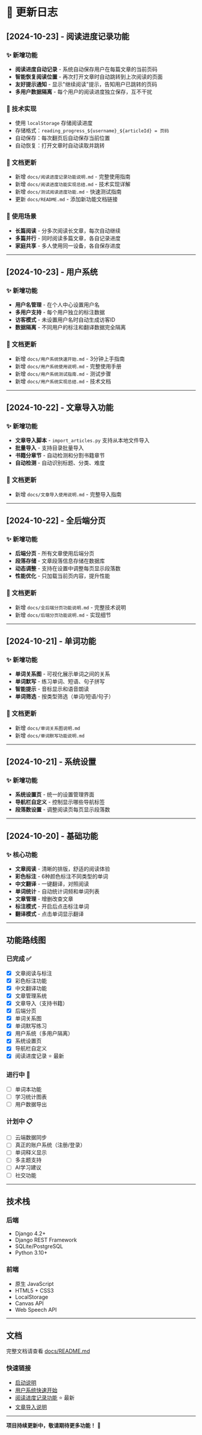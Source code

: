 # 📝 更新日志

## [2024-10-23] - 阅读进度记录功能

### ✨ 新增功能
- **阅读进度自动记录** - 系统自动保存用户在每篇文章的当前页码
- **智能恢复阅读位置** - 再次打开文章时自动跳转到上次阅读的页面
- **友好提示通知** - 显示"继续阅读"提示，告知用户已跳转的页码
- **多用户数据隔离** - 每个用户的阅读进度独立保存，互不干扰

### 🔧 技术实现
- 使用 `localStorage` 存储阅读进度
- 存储格式：`reading_progress_${username}_${articleId} = 页码`
- 自动保存：每次翻页后自动保存当前位置
- 自动恢复：打开文章时自动读取并跳转

### 📝 文档更新
- 新增 `docs/阅读进度记录功能说明.md` - 完整使用指南
- 新增 `docs/阅读进度功能实现总结.md` - 技术实现详解
- 新增 `docs/测试阅读进度功能.md` - 快速测试指南
- 更新 `docs/README.md` - 添加新功能文档链接

### 🎯 使用场景
- **长篇阅读** - 分多次阅读长文章，每次自动继续
- **多篇并行** - 同时阅读多篇文章，各自记录进度
- **家庭共享** - 多人使用同一设备，各自保存进度

---

## [2024-10-23] - 用户系统

### ✨ 新增功能
- **用户名管理** - 在个人中心设置用户名
- **多用户支持** - 每个用户独立的标注数据
- **访客模式** - 未设置用户名时自动生成访客ID
- **数据隔离** - 不同用户的标注和翻译数据完全隔离

### 📝 文档更新
- 新增 `docs/用户系统快速开始.md` - 3分钟上手指南
- 新增 `docs/用户系统使用说明.md` - 完整使用手册
- 新增 `docs/用户系统测试指南.md` - 测试步骤
- 新增 `docs/用户系统实现总结.md` - 技术文档

---

## [2024-10-22] - 文章导入功能

### ✨ 新增功能
- **文章导入脚本** - `import_articles.py` 支持从本地文件导入
- **批量导入** - 支持目录批量导入
- **书籍分章节** - 自动检测和分割书籍章节
- **自动检测** - 自动识别标题、分类、难度

### 📝 文档更新
- 新增 `docs/文章导入使用说明.md` - 完整导入指南

---

## [2024-10-22] - 全后端分页

### ✨ 新增功能
- **后端分页** - 所有文章使用后端分页
- **段落存储** - 文章段落信息存储在数据库
- **动态调整** - 支持在设置中调整每页显示段落数
- **性能优化** - 只加载当前页内容，提升性能

### 📝 文档更新
- 新增 `docs/全后端分页功能说明.md` - 完整技术说明
- 新增 `docs/后端分页功能说明.md` - 实现细节

---

## [2024-10-21] - 单词功能

### ✨ 新增功能
- **单词关系图** - 可视化展示单词之间的关系
- **单词默写** - 练习单词、短语、句子拼写
- **智能提示** - 音标显示和语音朗读
- **单词筛选** - 按类型筛选（单词/短语/句子）

### 📝 文档更新
- 新增 `docs/单词关系图说明.md`
- 新增 `docs/单词默写功能说明.md`

---

## [2024-10-21] - 系统设置

### ✨ 新增功能
- **系统设置页** - 统一的设置管理界面
- **导航栏自定义** - 控制显示哪些导航标签
- **段落数设置** - 调整阅读页每页显示段落数

---

## [2024-10-20] - 基础功能

### ✨ 核心功能
- **文章阅读** - 清晰的排版，舒适的阅读体验
- **彩色标注** - 6种颜色标注不同类型的单词
- **中文翻译** - 一键翻译，对照阅读
- **单词统计** - 自动统计词频和单词列表
- **文章管理** - 增删改查文章
- **标注模式** - 开启后点击标注单词
- **翻译模式** - 点击单词显示翻译

---

## 功能路线图

### 已完成 ✅
- [x] 文章阅读与标注
- [x] 彩色标注功能
- [x] 中文翻译功能
- [x] 文章管理系统
- [x] 文章导入（支持书籍）
- [x] 后端分页
- [x] 单词关系图
- [x] 单词默写练习
- [x] 用户系统（多用户隔离）
- [x] 系统设置页
- [x] 导航栏自定义
- [x] 阅读进度记录 ⭐ 最新

### 进行中 🚧
- [ ] 单词本功能
- [ ] 学习统计图表
- [ ] 用户数据导出

### 计划中 📋
- [ ] 云端数据同步
- [ ] 真正的账户系统（注册/登录）
- [ ] 单词释义显示
- [ ] 多主题支持
- [ ] AI学习建议
- [ ] 社交功能

---

## 技术栈

### 后端
- Django 4.2+
- Django REST Framework
- SQLite/PostgreSQL
- Python 3.10+

### 前端
- 原生 JavaScript
- HTML5 + CSS3
- LocalStorage
- Canvas API
- Web Speech API

---

## 文档

完整文档请查看 [docs/README.md](./docs/README.md)

### 快速链接
- [启动说明](./docs/启动说明.md)
- [用户系统快速开始](./docs/用户系统快速开始.md)
- [阅读进度记录功能](./docs/阅读进度记录功能说明.md) ⭐ 最新
- [文章导入说明](./docs/文章导入使用说明.md)

---

**项目持续更新中，敬请期待更多功能！** 🚀

